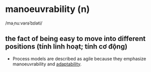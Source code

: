 # manoeuvrability (n)

/məˌnuːvərəˈbɪləti/

## the fact of being easy to move into different positions (tính linh hoạt; tính cơ động)

- Process models are described as agile because they emphasize manoeuvrability and [adaptability](../a/adaptability-n.md#the-quality-of-being-able-to-change-or-be-changed-in-order-to-deal-successfully-with-new-situations-tính-thích-ứng).